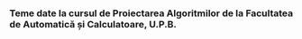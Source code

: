 ### Teme date la cursul de Proiectarea Algoritmilor de la Facultatea de Automatică și Calculatoare, U.P.B.
